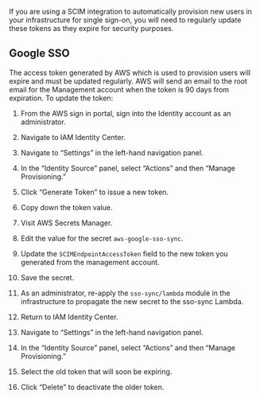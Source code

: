 If you are using a SCIM integration to automatically provision new users
in your infrastructure for single sign-on, you will need to regularly
update these tokens as they expire for security purposes.

## Google SSO

The access token generated by AWS which is used to provision users will
expire and must be updated regularly. AWS will send an email to the root
email for the Management account when the token is 90 days from
expiration. To update the token:

1.  From the AWS sign in portal, sign into the Identity account as an
    administrator.

2.  Navigate to IAM Identity Center.

3.  Navigate to “Settings” in the left-hand navigation panel.

4.  In the “Identity Source” panel, select “Actions” and then “Manage
    Provisioning.”

5.  Click “Generate Token” to issue a new token.

6.  Copy down the token value.

7.  Visit AWS Secrets Manager.

8.  Edit the value for the secret `aws-google-sso-sync`.

9.  Update the `SCIMEndpointAccessToken` field to the new token you
    generated from the management account.

10. Save the secret.

11. As an administrator, re-apply the `sso-sync/lambda` module in the
    infrastructure to propagate the new secret to the sso-sync Lambda.

12. Return to IAM Identity Center.

13. Navigate to “Settings” in the left-hand navigation panel.

14. In the “Identity Source” panel, select “Actions” and then “Manage
    Provisioning.”

15. Select the old token that will soon be expiring.

16. Click “Delete” to deactivate the older token.
